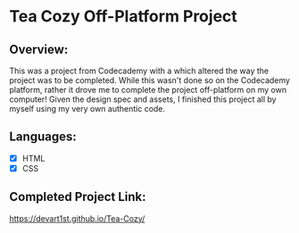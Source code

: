 # Tea Cozy Off-Platform Project

## Overview:

This was a project from Codecademy with a which altered the way the project was to be completed. While this wasn't done so on the Codecademy platform, rather it drove me to complete the project off-platform on my own computer! Given the design spec and assets, I finished this project all by myself using my very own authentic code.

## Languages:

 - [x] HTML
 - [x] CSS

## Completed Project Link:

https://devart1st.github.io/Tea-Cozy/
